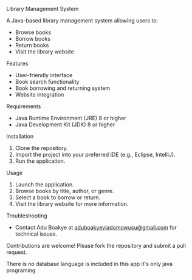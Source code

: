 Library Management System

A Java-based library management system allowing users to:

- Browse books
- Borrow books
- Return books
- Visit the library website

Features

- User-friendly interface
- Book search functionality
- Book borrowing and returning system
- Website integration

Requirements

- Java Runtime Environment (JRE) 8 or higher
- Java Development Kit (JDK) 8 or higher

Installation

1. Clone the repository.
2. Import the project into your preferred IDE (e.g., Eclipse, IntelliJ).
3. Run the application.

Usage

1. Launch the application.
2. Browse books by title, author, or genre.
3. Select a book to borrow or return.
4. Visit the library website for more information.

Troubleshooting

- Contact Adu Boakye  at aduboakyeyiadomowusu@gmail.com for technical issues.

Contributions are welcome! Please fork the repository and submit a pull request.

There is no database language is included  in this app it's only java programing 
